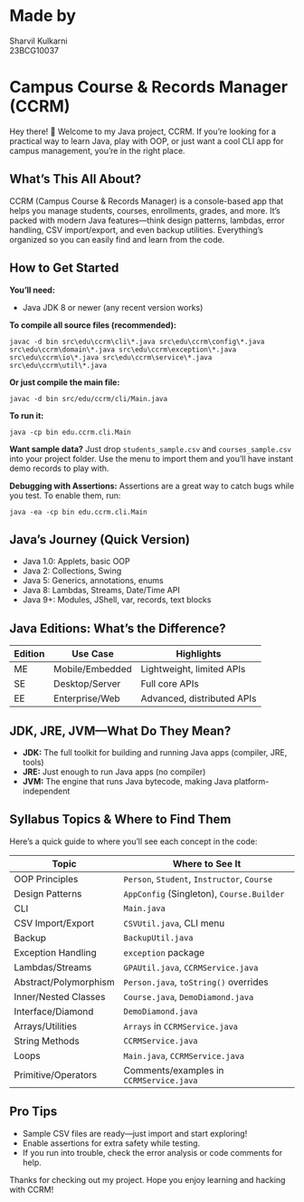 
# Made by
Sharvil Kulkarni  
23BCG10037

# Campus Course & Records Manager (CCRM)

Hey there! 👋 Welcome to my Java project, CCRM. If you’re looking for a practical way to learn Java, play with OOP, or just want a cool CLI app for campus management, you’re in the right place.

## What’s This All About?
CCRM (Campus Course & Records Manager) is a console-based app that helps you manage students, courses, enrollments, grades, and more. It’s packed with modern Java features—think design patterns, lambdas, error handling, CSV import/export, and even backup utilities. Everything’s organized so you can easily find and learn from the code.

## How to Get Started
**You’ll need:**
- Java JDK 8 or newer (any recent version works)


**To compile all source files (recommended):**
```shell
javac -d bin src\edu\ccrm\cli\*.java src\edu\ccrm\config\*.java src\edu\ccrm\domain\*.java src\edu\ccrm\exception\*.java src\edu\ccrm\io\*.java src\edu\ccrm\service\*.java src\edu\ccrm\util\*.java
```

**Or just compile the main file:**
```shell
javac -d bin src/edu/ccrm/cli/Main.java
```

**To run it:**
```shell
java -cp bin edu.ccrm.cli.Main
```

**Want sample data?**
Just drop `students_sample.csv` and `courses_sample.csv` into your project folder. Use the menu to import them and you’ll have instant demo records to play with.

**Debugging with Assertions:**
Assertions are a great way to catch bugs while you test. To enable them, run:
```shell
java -ea -cp bin edu.ccrm.cli.Main
```

## Java’s Journey (Quick Version)
- Java 1.0: Applets, basic OOP
- Java 2: Collections, Swing
- Java 5: Generics, annotations, enums
- Java 8: Lambdas, Streams, Date/Time API
- Java 9+: Modules, JShell, var, records, text blocks

## Java Editions: What’s the Difference?
| Edition | Use Case         | Highlights                  |
|---------|------------------|----------------------------|
| ME      | Mobile/Embedded  | Lightweight, limited APIs  |
| SE      | Desktop/Server   | Full core APIs             |
| EE      | Enterprise/Web   | Advanced, distributed APIs |

## JDK, JRE, JVM—What Do They Mean?
- **JDK:** The full toolkit for building and running Java apps (compiler, JRE, tools)
- **JRE:** Just enough to run Java apps (no compiler)
- **JVM:** The engine that runs Java bytecode, making Java platform-independent

## Syllabus Topics & Where to Find Them
Here’s a quick guide to where you’ll see each concept in the code:

| Topic                  | Where to See It                |
|------------------------|-------------------------------|
| OOP Principles         | `Person`, `Student`, `Instructor`, `Course` |
| Design Patterns        | `AppConfig` (Singleton), `Course.Builder`   |
| CLI                    | `Main.java`                   |
| CSV Import/Export      | `CSVUtil.java`, CLI menu      |
| Backup                 | `BackupUtil.java`             |
| Exception Handling     | `exception` package           |
| Lambdas/Streams        | `GPAUtil.java`, `CCRMService.java` |
| Abstract/Polymorphism  | `Person.java`, `toString()` overrides |
| Inner/Nested Classes   | `Course.java`, `DemoDiamond.java` |
| Interface/Diamond      | `DemoDiamond.java`            |
| Arrays/Utilities       | `Arrays` in `CCRMService.java`|
| String Methods         | `CCRMService.java`            |
| Loops                  | `Main.java`, `CCRMService.java` |
| Primitive/Operators    | Comments/examples in `CCRMService.java` |

## Pro Tips
- Sample CSV files are ready—just import and start exploring!
- Enable assertions for extra safety while testing.
- If you run into trouble, check the error analysis or code comments for help.

Thanks for checking out my project. Hope you enjoy learning and hacking with CCRM!

